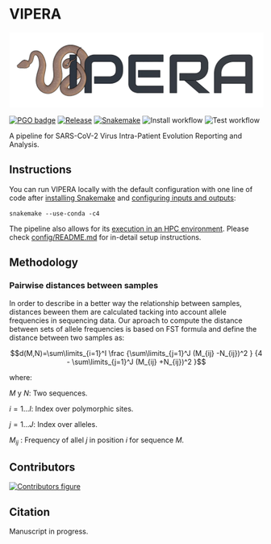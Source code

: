 # VIPERA

<p align="center">
  <img src="logo.jpg" title="VIPERA logo">
</p>

[![PGO badge](https://img.shields.io/badge/PathoGenOmics-Lab-yellow.svg)](https://pathogenomics.github.io/)
[![Release](https://img.shields.io/github/v/release/PathoGenOmics-Lab/VIPERA)](https://github.com/PathoGenOmics-Lab/VIPERA/releases)
[![Snakemake](https://img.shields.io/badge/snakemake-≥7.19-brightgreen.svg?style=flat)](https://snakemake.readthedocs.io)
![Install workflow](https://github.com/PathoGenOmics-Lab/VIPERA/actions/workflows/install.yml/badge.svg)
![Test workflow](https://github.com/PathoGenOmics-Lab/VIPERA/actions/workflows/test.yml/badge.svg)

A pipeline for SARS-CoV-2 Virus Intra-Patient Evolution Reporting and Analysis.

## Instructions

You can run VIPERA locally with the default configuration with one line of code after
[installing Snakemake](https://snakemake.readthedocs.io/en/stable/getting_started/installation.html)
and [configuring inputs and outputs](config/README.md#inputs-and-outputs):

```shell
snakemake --use-conda -c4
```

The pipeline also allows for its [execution in an HPC environment](config/README.md#run-modes).
Please check [config/README.md](config/README.md) for in-detail setup instructions.

## Methodology

### Pairwise distances between samples

In order to describe in a better way the relationship between samples, distances beween them are calculated tacking into account allele frequencies in sequencing data. Our aproach to compute the distance between sets of allele frequencies is based on FST formula and define the distance between two samples as:

```math
d(M,N)=\sum\limits_{i=1}^I \frac {\sum\limits_{j=1}^J (M_{ij} -N_{ij})^2 } {4 - \sum\limits_{j=1}^J (M_{ij} +N_{ij})^2 }
```

where:

$M$ y $N$: Two sequences.

$i = 1... I :$ Index over polymorphic sites.

$j = 1... J :$ Index over alleles.

$M_{ij}$ : Frequency of allel $j$ in position $i$ for sequence $M$.

## Contributors

[![Contributors figure](https://contrib.rocks/image?repo=PathoGenOmics-Lab/VIPERA)](https://github.com/PathoGenOmics-Lab/VIPERA/graphs/contributors)

## Citation

Manuscript in progress.
